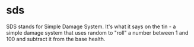 # sds
SDS stands for Simple Damage System. It's what it says on the tin -  a simple damage system that uses random to "roll" a number between 1 and 100 and subtract it from the base health.
